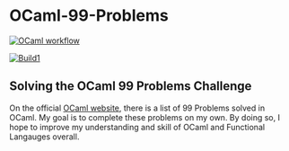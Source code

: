 # OCaml-99-Problems

[![OCaml workflow](https://github.com/hasantouma/99-Problems/actions/workflows/workflow.yml/badge.svg?branch=main)](https://github.com/hasantouma/99-Problems/actions/workflows/workflow.yml)

[![Build1][1]][0]

Solving the OCaml 99 Problems Challenge
------------
On the official [OCaml website][ocaml home], there is a list of 99 Problems solved in OCaml. My goal is to complete these problems on my own. By doing so, I hope to improve my understanding and skill of OCaml and Functional Langauges overall.

[ocaml home]: https://ocaml.org/learn/tutorials/99problems.html
[0]: https://travis-ci.org/bjfish/grails-ci-build-matrix-example
[1]: https://travis-matrix-badges.herokuapp.com/repos/hasantouma/99-Problems/branches/master/1?use_travis_com=true
